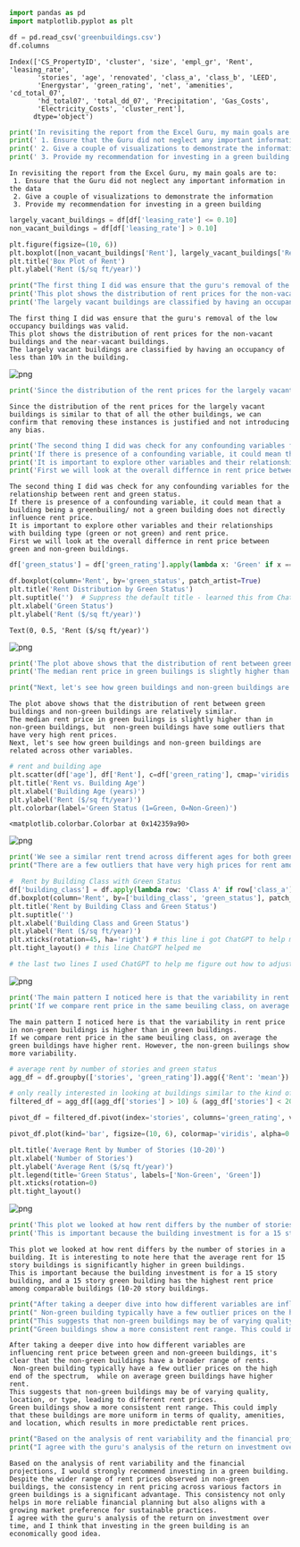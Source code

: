 ```python
import pandas as pd
import matplotlib.pyplot as plt
```


```python
df = pd.read_csv('greenbuildings.csv')
df.columns
```




    Index(['CS_PropertyID', 'cluster', 'size', 'empl_gr', 'Rent', 'leasing_rate',
           'stories', 'age', 'renovated', 'class_a', 'class_b', 'LEED',
           'Energystar', 'green_rating', 'net', 'amenities', 'cd_total_07',
           'hd_total07', 'total_dd_07', 'Precipitation', 'Gas_Costs',
           'Electricity_Costs', 'cluster_rent'],
          dtype='object')




```python
print('In revisiting the report from the Excel Guru, my main goals are to: ')
print(' 1. Ensure that the Guru did not neglect any important information in the data')
print(' 2. Give a couple of visualizations to demonstrate the information')
print(' 3. Provide my recommendation for investing in a green building')
```

    In revisiting the report from the Excel Guru, my main goals are to: 
     1. Ensure that the Guru did not neglect any important information in the data
     2. Give a couple of visualizations to demonstrate the information
     3. Provide my recommendation for investing in a green building



```python
largely_vacant_buildings = df[df['leasing_rate'] <= 0.10]  
non_vacant_buildings = df[df['leasing_rate'] > 0.10]

plt.figure(figsize=(10, 6))
plt.boxplot([non_vacant_buildings['Rent'], largely_vacant_buildings['Rent']], labels=['All Other Buildings', 'Largely Vacant Buildings'])
plt.title('Box Plot of Rent')
plt.ylabel('Rent ($/sq ft/year)')

print("The first thing I did was ensure that the guru's removal of the low occupancy buildings was valid.")
print('This plot shows the distribution of rent prices for the non-vacant buildings and the near-vacant buildings.')
print('The largely vacant buildings are classified by having an occupancy of less than 10% in the building.')
```

    The first thing I did was ensure that the guru's removal of the low occupancy buildings was valid.
    This plot shows the distribution of rent prices for the non-vacant buildings and the near-vacant buildings.
    The largely vacant buildings are classified by having an occupancy of less than 10% in the building.



    
![png](output_3_1.png)
    



```python
print('Since the distribution of the rent prices for the largely vacant buildings is similar to that of all the other buildings, we can confirm that removing these instances is justified and not introducing any bias.')
```

    Since the distribution of the rent prices for the largely vacant buildings is similar to that of all the other buildings, we can confirm that removing these instances is justified and not introducing any bias.



```python
print('The second thing I did was check for any confounding variables for the relationship between rent and green status.')
print('If there is presence of a confounding variable, it could mean that a building being a greenbuiling/ not a green building does not directly influence rent price.')
print('It is important to explore other variables and their relationships with building type (green or not green) and rent price.')
print('First we will look at the overall differnce in rent price between green and non-green buildings.')
```

    The second thing I did was check for any confounding variables for the relationship between rent and green status.
    If there is presence of a confounding variable, it could mean that a building being a greenbuiling/ not a green building does not directly influence rent price.
    It is important to explore other variables and their relationships with building type (green or not green) and rent price.
    First we will look at the overall differnce in rent price between green and non-green buildings.



```python
df['green_status'] = df['green_rating'].apply(lambda x: 'Green' if x == 1 else 'Non-Green')

df.boxplot(column='Rent', by='green_status', patch_artist=True)
plt.title('Rent Distribution by Green Status')
plt.suptitle('')  # Suppress the default title - learned this from ChatGPT
plt.xlabel('Green Status')
plt.ylabel('Rent ($/sq ft/year)')
```




    Text(0, 0.5, 'Rent ($/sq ft/year)')




    
![png](output_6_1.png)
    



```python
print('The plot above shows that the distribution of rent between green buildings and non-green buildings are relatively similar.')
print('The median rent price in green builings is slightly higher than in non-green buildings, but  non-green buildings have some outliers that have very high rent prices.')

print("Next, let's see how green buildings and non-green buildings are related across other variables.")
```

    The plot above shows that the distribution of rent between green buildings and non-green buildings are relatively similar.
    The median rent price in green builings is slightly higher than in non-green buildings, but  non-green buildings have some outliers that have very high rent prices.
    Next, let's see how green buildings and non-green buildings are related across other variables.



```python
# rent and building age 
plt.scatter(df['age'], df['Rent'], c=df['green_rating'], cmap='viridis', alpha=0.6)
plt.title('Rent vs. Building Age')
plt.xlabel('Building Age (years)')
plt.ylabel('Rent ($/sq ft/year)')
plt.colorbar(label='Green Status (1=Green, 0=Non-Green)')

```




    <matplotlib.colorbar.Colorbar at 0x142359a90>




    
![png](output_8_1.png)
    



```python
print('We see a similar rent trend across different ages for both green and non-green buildings, which suggests age might not be a confounding factor')
print("There are a few outliers that have very high prices for rent among the non-green buildings.")
```


```python
#  Rent by Building Class with Green Status
df['building_class'] = df.apply(lambda row: 'Class A' if row['class_a'] == 1 else ('Class B' if row['class_b'] == 1 else 'Class C'), axis=1)
df.boxplot(column='Rent', by=['building_class', 'green_status'], patch_artist=True)
plt.title('Rent by Building Class and Green Status')
plt.suptitle('') 
plt.xlabel('Building Class and Green Status')
plt.ylabel('Rent ($/sq ft/year)')
plt.xticks(rotation=45, ha='right') # this line i got ChatGPT to help me
plt.tight_layout() # this line ChatGPT helped me 

# the last two lines I used ChatGPT to help me figure out how to adjust the x-axis labels so that they don't intersect
```


    
![png](output_10_0.png)
    



```python
print('The main pattern I noticed here is that the variability in rent price in non-green buildings is higher than in green buildings.')
print('If we compare rent price in the same beuiling class, on average the green buildings have higher rent. However, the non-green builings show more variability.')
```

    The main pattern I noticed here is that the variability in rent price in non-green buildings is higher than in green buildings.
    If we compare rent price in the same beuiling class, on average the green buildings have higher rent. However, the non-green builings show more variability.



```python
# average rent by number of stories and green status
agg_df = df.groupby(['stories', 'green_rating']).agg({'Rent': 'mean'}).reset_index()

# only really interested in looking at buildings similar to the kind of building we would be investing in (15 stories)
filtered_df = agg_df[(agg_df['stories'] > 10) & (agg_df['stories'] < 20)]

pivot_df = filtered_df.pivot(index='stories', columns='green_rating', values='Rent')

pivot_df.plot(kind='bar', figsize=(10, 6), colormap='viridis', alpha=0.8)

plt.title('Average Rent by Number of Stories (10-20)')
plt.xlabel('Number of Stories')
plt.ylabel('Average Rent ($/sq ft/year)')
plt.legend(title='Green Status', labels=['Non-Green', 'Green'])
plt.xticks(rotation=0)
plt.tight_layout()

```


    
![png](output_12_0.png)
    



```python
print('This plot we looked at how rent differs by the number of stories in a building. It is interesting to note here that the average rent for 15 story buildings is significantly higher in green buildings.')
print('This is important because the building investment is for a 15 story building, and a 15 story green building has the highest rent price among comparable buildings (10-20 story buildings.')
```

    This plot we looked at how rent differs by the number of stories in a building. It is interesting to note here that the average rent for 15 story buildings is significantly higher in green buildings.
    This is important because the building investment is for a 15 story building, and a 15 story green building has the highest rent price among comparable buildings (10-20 story buildings.



```python
print("After taking a deeper dive into how different variables are influencing rent price between green and non-greeen buildings, it's clear that the non-green buildings have a broader range of rents.") 
print(" Non-green building typically have a few outlier prices on the high end of the spectrum,  while on average green buildings have higher rent.")
print("This suggests that non-green buildings may be of varying quality, location, or type, leading to different rent prices.")
print("Green buildings show a more consistent rent range. This could imply that these buildings are more uniform in terms of quality, amenities, and location, which results in more predictable rent prices.")
```

    After taking a deeper dive into how different variables are influencing rent price between green and non-greeen buildings, it's clear that the non-green buildings have a broader range of rents.
     Non-green building typically have a few outlier prices on the high end of the spectrum,  while on average green buildings have higher rent.
    This suggests that non-green buildings may be of varying quality, location, or type, leading to different rent prices.
    Green buildings show a more consistent rent range. This could imply that these buildings are more uniform in terms of quality, amenities, and location, which results in more predictable rent prices.



```python
print("Based on the analysis of rent variability and the financial projections, I would strongly recommend investing in a green building. Despite the wider range of rent prices observed in non-green buildings, the consistency in rent pricing across various factors in green buildings is a significant advantage. This consistency not only helps in more reliable financial planning but also aligns with a growing market preference for sustainable practices.")
print("I agree with the guru's analysis of the return on investment over time, and I think that investing in the green building is an economically good idea.")
```

    Based on the analysis of rent variability and the financial projections, I would strongly recommend investing in a green building. Despite the wider range of rent prices observed in non-green buildings, the consistency in rent pricing across various factors in green buildings is a significant advantage. This consistency not only helps in more reliable financial planning but also aligns with a growing market preference for sustainable practices.
    I agree with the guru's analysis of the return on investment over time, and I think that investing in the green building is an economically good idea.

